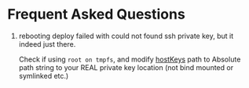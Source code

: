 # Frequent Asked Questions

1. rebooting deploy failed with could not found ssh private key, but it indeed just there.

   Check if using `root on tmpfs`, and modify [hostKeys](https://oluceps.github.io/vaultix/nixos-option.html#hostkeys) path to Absolute path string to your REAL private key location (not bind mounted or symlinked etc.)
